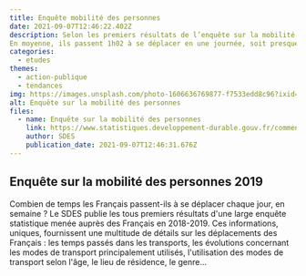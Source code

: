 ```yaml
---
title: Enquête mobilité des personnes
date: 2021-09-07T12:46:22.402Z
description: Selon les premiers résultats de l’enquête sur la mobilité des personnes, en 2019, les Français réalisent environ trois déplacements par jour, du lundi au vendredi. Cela représente près de 181 millions de déplacements quotidiens.
En moyenne, ils passent 1h02 à se déplacer en une journée, soit presque 6 minutes de plus qu’en 2008. Cette hausse s’explique par des déplacements un peu plus longs et par une légère modification des choix des modes de transport utilisés.
categories:
  - etudes
themes:
  - action-publique
  - tendances
img: https://images.unsplash.com/photo-1606636769877-f7533edd8c96?ixid=MnwxMjA3fDB8MHxwaG90by1wYWdlfHx8fGVufDB8fHx8&ixlib=rb-1.2.1&auto=format&fit=crop&w=1227&q=80
alt: Enquête sur la mobilité des personnes
files:
  - name: Enquête sur la mobilité des personnes
    link: https://www.statistiques.developpement-durable.gouv.fr/comment-les-francais-se-deplacent-ils-en-2019-resultats-de-lenquete-mobilite-des-personnes
    author: SDES
    publication_date: 2021-09-07T12:46:31.676Z
---
```



## Enquête sur la mobilité des personnes 2019

Combien de temps les Français passent-ils à se déplacer chaque jour, en semaine ? Le SDES publie les tous premiers résultats d'une large enquête statistique menée auprès des Français en 2018-2019. Ces informations, uniques, fournissent une multitude de détails sur les  déplacements des Français : les temps passés dans les transports, les évolutions concernant les modes de transport principalement utilisés, l'utilisation des modes de transport selon l'âge, le lieu de résidence, le genre...
